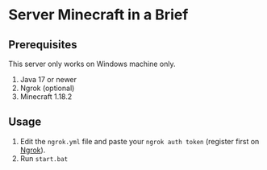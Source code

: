 # Server Minecraft in a Brief

## Prerequisites

This server only works on Windows machine only.

1. Java 17 or newer
2. Ngrok (optional)
3. Minecraft 1.18.2

## Usage

1. Edit the `ngrok.yml` file and paste your `ngrok auth token` (register first on [Ngrok](https://ngrok.com/)).
2. Run `start.bat` 

